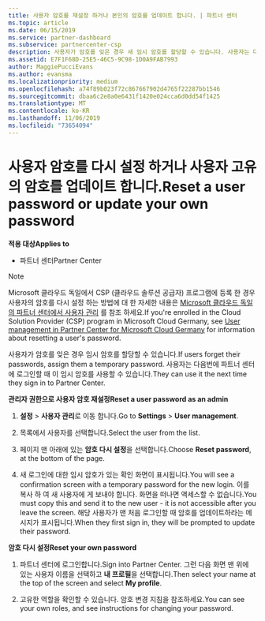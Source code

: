 ```yaml
---
title: 사용자 암호를 재설정 하거나 본인의 암호를 업데이트 합니다. | 파트너 센터
ms.topic: article
ms.date: 06/15/2019
ms.service: partner-dashboard
ms.subservice: partnercenter-csp
description: 사용자가 암호를 잊은 경우 새 임시 암호를 할당할 수 있습니다. 사용자는 다음번에 파트너 센터에 로그인할 때 이 임시 암호를 사용할 수 있습니다.
ms.assetid: E7F1F68D-25E5-46C5-9C98-1D0A9FAB7993
author: MaggiePucciEvans
ms.author: evansma
ms.localizationpriority: medium
ms.openlocfilehash: a74f89b023f72c867667902d4765f22287bb1546
ms.sourcegitcommit: dbaa6c2e8a0e6431f1420e024cca6d0dd54f1425
ms.translationtype: MT
ms.contentlocale: ko-KR
ms.lasthandoff: 11/06/2019
ms.locfileid: "73654094"
---
```

# <a name="reset-a-user-password-or-update-your-own-password"></a><span data-ttu-id="236de-104">사용자 암호를 다시 설정 하거나 사용자 고유의 암호를 업데이트 합니다.</span><span class="sxs-lookup"><span data-stu-id="236de-104">Reset a user password or update your own password</span></span>

<span data-ttu-id="236de-105">**적용 대상**</span><span class="sxs-lookup"><span data-stu-id="236de-105">**Applies to**</span></span>

-  <span data-ttu-id="236de-106">파트너 센터</span><span class="sxs-lookup"><span data-stu-id="236de-106">Partner Center</span></span>
   
> [!NOTE]  
>  <span data-ttu-id="236de-107">Microsoft 클라우드 독일에서 CSP (클라우드 솔루션 공급자) 프로그램에 등록 한 경우 사용자의 암호를 다시 설정 하는 방법에 대 한 자세한 내용은 [Microsoft 클라우드 독일의 파트너 센터에서 사용자 관리](user-management-in-partner-center-for-microsoft-cloud-germany.md) 를 참조 하세요.</span><span class="sxs-lookup"><span data-stu-id="236de-107">If you're enrolled in the Cloud Solution Provider (CSP) program in Microsoft Cloud Germany, see [User management in Partner Center for Microsoft Cloud Germany](user-management-in-partner-center-for-microsoft-cloud-germany.md) for information about resetting a user's password.</span></span>

<span data-ttu-id="236de-108">사용자가 암호를 잊은 경우 임시 암호를 할당할 수 있습니다.</span><span class="sxs-lookup"><span data-stu-id="236de-108">If users forget their passwords, assign them a temporary password.</span></span> <span data-ttu-id="236de-109">사용자는 다음번에 파트너 센터에 로그인할 때 이 임시 암호를 사용할 수 있습니다.</span><span class="sxs-lookup"><span data-stu-id="236de-109">They can use it the next time they sign in to Partner Center.</span></span>

<span data-ttu-id="236de-110">**관리자 권한으로 사용자 암호 재설정**</span><span class="sxs-lookup"><span data-stu-id="236de-110">**Reset a user password as an admin**</span></span>

1.  <span data-ttu-id="236de-111">**설정** &gt; **사용자 관리**로 이동 합니다.</span><span class="sxs-lookup"><span data-stu-id="236de-111">Go to **Settings** &gt; **User management**.</span></span>
2.  <span data-ttu-id="236de-112">목록에서 사용자를 선택합니다.</span><span class="sxs-lookup"><span data-stu-id="236de-112">Select the user from the list.</span></span>

3.  <span data-ttu-id="236de-113">페이지 맨 아래에 있는 **암호 다시 설정**을 선택합니다.</span><span class="sxs-lookup"><span data-stu-id="236de-113">Choose **Reset password**, at the bottom of the page.</span></span>

4.  <span data-ttu-id="236de-114">새 로그인에 대한 임시 암호가 있는 확인 화면이 표시됩니다.</span><span class="sxs-lookup"><span data-stu-id="236de-114">You will see a confirmation screen with a temporary password for the new login.</span></span> <span data-ttu-id="236de-115">이를 복사 하 여 새 사용자에 게 보내야 합니다. 화면을 떠나면 액세스할 수 없습니다.</span><span class="sxs-lookup"><span data-stu-id="236de-115">You must copy this and send it to the new user - it is not accessible after you leave the screen.</span></span> <span data-ttu-id="236de-116">해당 사용자가 맨 처음 로그인할 때 암호를 업데이트하라는 메시지가 표시됩니다.</span><span class="sxs-lookup"><span data-stu-id="236de-116">When they first sign in, they will be prompted to update their password.</span></span>

<span data-ttu-id="236de-117">**암호 다시 설정**</span><span class="sxs-lookup"><span data-stu-id="236de-117">**Reset your own password**</span></span>

1.  <span data-ttu-id="236de-118">파트너 센터에 로그인합니다.</span><span class="sxs-lookup"><span data-stu-id="236de-118">Sign into Partner Center.</span></span> <span data-ttu-id="236de-119">그런 다음 화면 맨 위에 있는 사용자 이름을 선택하고 **내 프로필**을 선택합니다.</span><span class="sxs-lookup"><span data-stu-id="236de-119">Then select your name at the top of the screen and select **My profile**.</span></span>

2.  <span data-ttu-id="236de-120">고유한 역할을 확인할 수 있습니다. 암호 변경 지침을 참조하세요.</span><span class="sxs-lookup"><span data-stu-id="236de-120">You can see your own roles, and see instructions for changing your password.</span></span>

 

 



